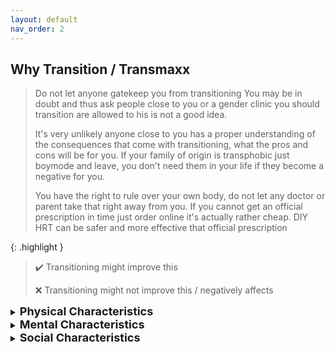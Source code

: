 ```yaml
---
layout: default
nav_order: 2
---
```


## Why Transition / Transmaxx

> Do not let anyone gatekeep you from transitioning
You may be in doubt and thus ask people close to you or a gender clinic you should transition are 
allowed to his is not a good idea.
>
> It's very unlikely anyone close to you has a proper understanding of the consequences that come with 
transitioning, what the pros and cons will be for you. If your family of origin is transphobic just 
boymode and leave, you don't need them in your life if they become a negative for you.
>
> You have the right to rule over your own body, do not let any doctor or parent take that right away from
you. If you cannot get an official prescription in time just order online it's actually rather cheap. DIY
HRT can be safer and more effective that official prescription

{: .highlight }
> :heavy_check_mark: Transitioning might improve this
>
> :x: Transitioning might not improve this / negatively affects

<details>
<summary><b><font size="+1">Physical Characteristics</font></b></summary>

|Reason|
|---|
{% for reason in site.data.physical -%}
    :heavy_check_mark: {{ reason.positive }}
    :x: {{ reason.negative }}
{%- endfor -%}
</details>


<details>
<summary><b><font size="+1">Mental Characteristics</font></b></summary>
Gender Dysphoria
Demeanor Preferences
Lowered / Eliminated compulsion
Past Trauma
</details>

<details>
<summary><b><font size="+1">Social Characteristics</font></b></summary>
Attention
Broader Social Support
Family
Friends
Job
Residence area
Equal Access to programs and spaces
Finding a partner that matches your needs
</details>
